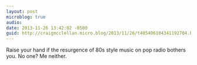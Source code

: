 ```yaml
---
layout: post
microblog: true
audio: 
date: 2013-11-26 13:42:02 -0500
guid: http://craigmcclellan.micro.blog/2013/11/26/t405406104341192704.html
---
```

Raise your hand if the resurgence of 80s style music on pop radio bothers you. No one? Me neither.
